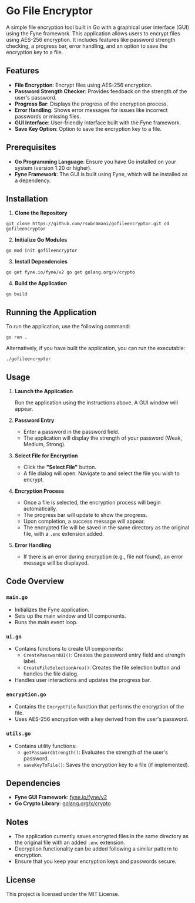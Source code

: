 # Go File Encryptor

A simple file encryption tool built in Go with a graphical user interface (GUI) using the Fyne framework. This application allows users to encrypt files using AES-256 encryption. It includes features like password strength checking, a progress bar, error handling, and an option to save the encryption key to a file.

## Features

- **File Encryption**: Encrypt files using AES-256 encryption.
- **Password Strength Checker**: Provides feedback on the strength of the user's password.
- **Progress Bar**: Displays the progress of the encryption process.
- **Error Handling**: Shows error messages for issues like incorrect passwords or missing files.
- **GUI Interface**: User-friendly interface built with the Fyne framework.
- **Save Key Option**: Option to save the encryption key to a file.

## Prerequisites

- **Go Programming Language**: Ensure you have Go installed on your system (version 1.20 or higher).
- **Fyne Framework**: The GUI is built using Fyne, which will be installed as a dependency.

## Installation

1. **Clone the Repository**
```
git clone https://github.com/rsubramani/gofileencryptor.git cd gofileencryptor
```

2. **Initialize Go Modules**
```
go mod init gofileencryptor
```

3. **Install Dependencies**
```
go get fyne.io/fyne/v2 go get golang.org/x/crypto
```

4. **Build the Application**
```
go build
```

## Running the Application

To run the application, use the following command:
```
go run .
```

Alternatively, if you have built the application, you can run the executable:
```
./gofileencryptor
```


## Usage

1. **Launch the Application**

   Run the application using the instructions above. A GUI window will appear.

2. **Password Entry**

   - Enter a password in the password field.
   - The application will display the strength of your password (Weak, Medium, Strong).

3. **Select File for Encryption**

   - Click the **"Select File"** button.
   - A file dialog will open. Navigate to and select the file you wish to encrypt.

4. **Encryption Process**

   - Once a file is selected, the encryption process will begin automatically.
   - The progress bar will update to show the progress.
   - Upon completion, a success message will appear.
   - The encrypted file will be saved in the same directory as the original file, with a `.enc` extension added.

5. **Error Handling**

   - If there is an error during encryption (e.g., file not found), an error message will be displayed.


## Code Overview

### `main.go`

- Initializes the Fyne application.
- Sets up the main window and UI components.
- Runs the main event loop.

### `ui.go`

- Contains functions to create UI components:
  - `CreatePasswordUI()`: Creates the password entry field and strength label.
  - `CreateFileSelectionArea()`: Creates the file selection button and handles the file dialog.
- Handles user interactions and updates the progress bar.

### `encryption.go`

- Contains the `EncryptFile` function that performs the encryption of the file.
- Uses AES-256 encryption with a key derived from the user's password.

### `utils.go`

- Contains utility functions:
  - `getPasswordStrength()`: Evaluates the strength of the user's password.
  - `saveKeyToFile()`: Saves the encryption key to a file (if implemented).

## Dependencies

- **Fyne GUI Framework**: [fyne.io/fyne/v2](https://github.com/fyne-io/fyne)
- **Go Crypto Library**: [golang.org/x/crypto](https://pkg.go.dev/golang.org/x/crypto)

## Notes

- The application currently saves encrypted files in the same directory as the original file with an added `.enc` extension.
- Decryption functionality can be added following a similar pattern to encryption.
- Ensure that you keep your encryption keys and passwords secure.

## License

This project is licensed under the MIT License.
